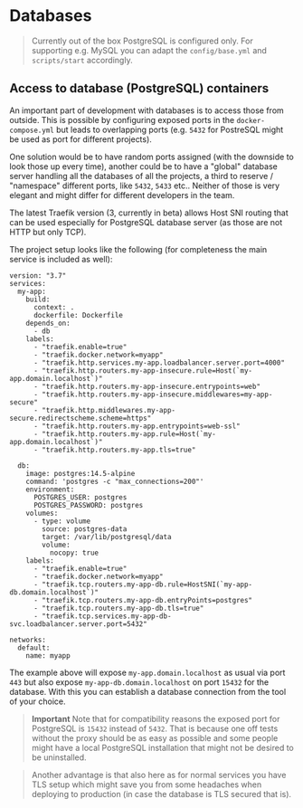 # Databases

> Currently out of the box PostgreSQL is configured only. For supporting e.g.
> MySQL you can adapt the `config/base.yml` and `scripts/start` accordingly.

## Access to database (PostgreSQL) containers

An important part of development with databases is to access those from outside.
This is possible by configuring exposed ports in the `docker-compose.yml` but 
leads to overlapping ports (e.g. `5432` for PostreSQL might be used as port for 
different projects).

One solution would be to have random ports assigned (with the downside to look
those up every time), another could be to have a "global" database server 
handling all the databases of all the projects, a third to reserve / 
"namespace" different ports, like `5432`, `5433` etc.. Neither of those is very 
elegant and might differ for different developers in the team.

The latest Traefik version (3, currently in beta) allows Host SNI routing that
can be used especially for PostgreSQL database server (as those are not HTTP 
but only TCP).

The project setup looks like the following (for completeness the main service 
is included as well):

```
version: "3.7"
services:
  my-app:
    build:
      context: .
      dockerfile: Dockerfile
    depends_on:
      - db
    labels:
      - "traefik.enable=true"
      - "traefik.docker.network=myapp"
      - "traefik.http.services.my-app.loadbalancer.server.port=4000"
      - "traefik.http.routers.my-app-insecure.rule=Host(`my-app.domain.localhost`)"
      - "traefik.http.routers.my-app-insecure.entrypoints=web"
      - "traefik.http.routers.my-app-insecure.middlewares=my-app-secure"
      - "traefik.http.middlewares.my-app-secure.redirectscheme.scheme=https"
      - "traefik.http.routers.my-app.entrypoints=web-ssl"
      - "traefik.http.routers.my-app.rule=Host(`my-app.domain.localhost`)"
      - "traefik.http.routers.my-app.tls=true"

  db:
    image: postgres:14.5-alpine
    command: 'postgres -c "max_connections=200"'
    environment:
      POSTGRES_USER: postgres
      POSTGRES_PASSWORD: postgres
    volumes:
      - type: volume
        source: postgres-data
        target: /var/lib/postgresql/data
        volume:
          nocopy: true
    labels:
      - "traefik.enable=true"
      - "traefik.docker.network=myapp"
      - "traefik.tcp.routers.my-app-db.rule=HostSNI(`my-app-db.domain.localhost`)"
      - "traefik.tcp.routers.my-app-db.entryPoints=postgres"
      - "traefik.tcp.routers.my-app-db.tls=true"
      - "traefik.tcp.services.my-app-db-svc.loadbalancer.server.port=5432"
      
networks:
  default:
    name: myapp
```

The example above will expose `my-app.domain.localhost` as usual via port `443`
but also expose `my-app-db.domain.localhost` on port `15432` for the database.
With this you can establish a database connection from the tool of your choice.

> **Important**
> Note that for compatibility reasons the exposed port for PostgreSQL is
> `15432` instead of `5432`. That is because one off tests without the proxy
> should be as easy as possible and some people might have a local PostgreSQL
> installation that might not be desired to be uninstalled.

> Another advantage is that also here as for normal services you have TLS setup 
which might save you from some headaches when deploying to production (in case 
the database is TLS secured that is).

